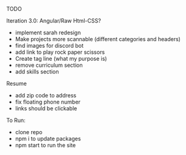 TODO

Iteration 3.0: Angular/Raw Html-CSS?
- implement sarah redesign
- Make projects more scannable (different categories and headers)
- find images for discord bot
- add link to play rock paper scissors
- Create tag line (what my purpose is)
- remove curriculum section
- add skills section



Resume
- add zip code to address
- fix floating phone number
- links should be clickable


To Run:
- clone repo
- npm i to update packages
- npm start to run the site
